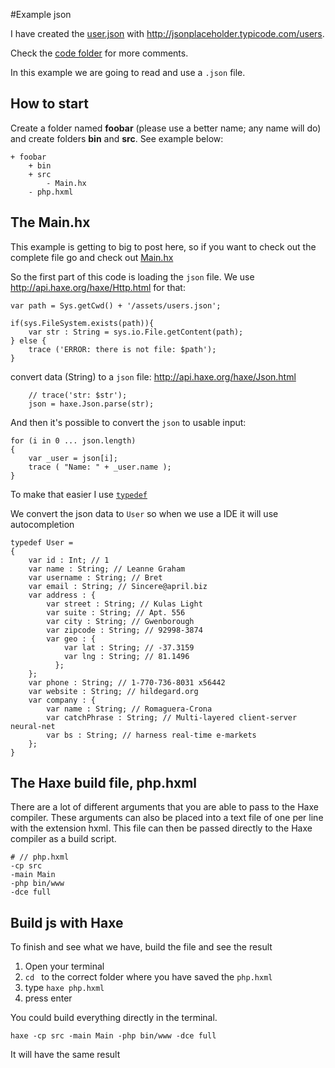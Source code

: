 #Example json

I have created the [user.json](https://github.com/MatthijsKamstra/haxephp/tree/master/08json/code/bin/www/assets/users.json) with <http://jsonplaceholder.typicode.com/users>.


Check the [code folder](https://github.com/MatthijsKamstra/haxephp/tree/master/08json/code) for more comments.

In this example we are going to read and use a `.json` file.



## How to start

Create a folder named **foobar** (please use a better name; any name will do) and create folders **bin** and **src**.
See example below:

```
+ foobar
	+ bin
	+ src
		- Main.hx
	- php.hxml
```



## The Main.hx

This example is getting to big to post here, so if you want to check out the complete file go and check out [Main.hx](https://github.com/MatthijsKamstra/haxephp/tree/master/08json/code/Main.hx) 

So the first part of this code is loading the `json` file. We use <http://api.haxe.org/haxe/Http.html> for that:

```
var path = Sys.getCwd() + '/assets/users.json';

if(sys.FileSystem.exists(path)){
	var str : String = sys.io.File.getContent(path);
} else {
	trace ('ERROR: there is not file: $path');
}
```

convert data (String) to a `json` file:
<http://api.haxe.org/haxe/Json.html>

```
	// trace('str: $str');
	json = haxe.Json.parse(str);
```

And then it's possible to convert the `json` to usable input:

```
for (i in 0 ... json.length)
{
	var _user = json[i];
	trace ( "Name: " + _user.name );
}

```

To make that easier I use [`typedef`](http://haxe.org/manual/type-system-typedef.html)

We convert the json data to `User` so when we use a IDE it will use autocompletion

```
typedef User = 
{
	var id : Int; // 1
	var name : String; // Leanne Graham
	var username : String; // Bret
	var email : String; // Sincere@april.biz
	var address : {
	  	var street : String; // Kulas Light
	  	var suite : String; // Apt. 556
	  	var city : String; // Gwenborough
	  	var zipcode : String; // 92998-3874
	  	var geo : {
	    	var lat : String; // -37.3159
	    	var lng : String; // 81.1496
	      };
	};
	var phone : String; // 1-770-736-8031 x56442
	var website : String; // hildegard.org
	var company : {
	  	var name : String; // Romaguera-Crona
	  	var catchPhrase : String; // Multi-layered client-server neural-net
	  	var bs : String; // harness real-time e-markets
    };
}

```


## The Haxe build file, php.hxml

There are a lot of different arguments that you are able to pass to the Haxe compiler.
These arguments can also be placed into a text file of one per line with the extension hxml. This file can then be passed directly to the Haxe compiler as a build script.

```
# // php.hxml
-cp src
-main Main
-php bin/www
-dce full
```


## Build js with Haxe

To finish and see what we have, build the file and see the result

1. Open your terminal
2. `cd ` to the correct folder where you have saved the `php.hxml` 
3. type `haxe php.hxml`
4. press enter


You could build everything directly in the terminal.

```
haxe -cp src -main Main -php bin/www -dce full
```

It will have the same result



